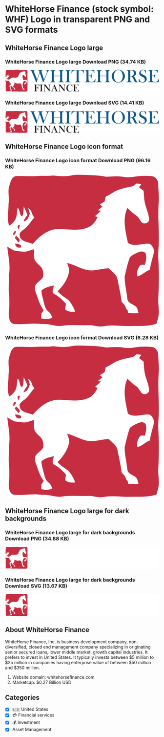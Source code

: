 # WhiteHorse Finance (stock symbol: WHF) Logo in transparent PNG and SVG formats

## WhiteHorse Finance Logo large

### WhiteHorse Finance Logo large Download PNG (34.74 KB)

![WhiteHorse Finance Logo large Download PNG (34.74 KB)](/img/orig/WHF_BIG-c8ebee98.png)

### WhiteHorse Finance Logo large Download SVG (14.41 KB)

![WhiteHorse Finance Logo large Download SVG (14.41 KB)](/img/orig/WHF_BIG-6924b5a2.svg)

## WhiteHorse Finance Logo icon format

### WhiteHorse Finance Logo icon format Download PNG (96.16 KB)

![WhiteHorse Finance Logo icon format Download PNG (96.16 KB)](/img/orig/WHF-cfc161e4.png)

### WhiteHorse Finance Logo icon format Download SVG (6.28 KB)

![WhiteHorse Finance Logo icon format Download SVG (6.28 KB)](/img/orig/WHF-f1220957.svg)

## WhiteHorse Finance Logo large for dark backgrounds

### WhiteHorse Finance Logo large for dark backgrounds Download PNG (34.88 KB)

![WhiteHorse Finance Logo large for dark backgrounds Download PNG (34.88 KB)](/img/orig/WHF_BIG.D-dd15424e.png)

### WhiteHorse Finance Logo large for dark backgrounds Download SVG (13.67 KB)

![WhiteHorse Finance Logo large for dark backgrounds Download SVG (13.67 KB)](/img/orig/WHF_BIG.D-512c5c11.svg)

## About WhiteHorse Finance

WhiteHorse Finance, Inc. is business development company, non-diversified, closed end management company specializing in originating senior secured loans, lower middle market, growth capital industries. It prefers to invest in United States. It typically invests between $5 million to $25 million in companies having enterprise value of between $50 million and $350 million.

1. Website domain: whitehorsefinance.com
2. Marketcap: $0.27 Billion USD


## Categories
- [x] 🇺🇸 United States
- [x] 💳 Financial services
- [x] 💰 Investment
- [x] Asset Management
